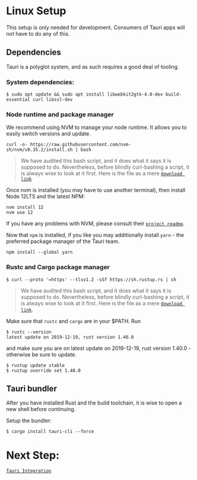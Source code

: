 # Linux Setup

This setup is only needed for development. Consumers of Tauri apps will not have
to do any of this.

## Dependencies

Tauri is a polyglot system, and as such requires a good deal of tooling.

### System dependencies:

```
$ sudo apt update && sudo apt install libwebkit2gtk-4.0-dev build-essential curl libssl-dev
```

### Node runtime and package manager

We recommend using NVM to manage your node runtime. It allows you to easily
switch versions and update.

```
curl -o- https://raw.githubusercontent.com/nvm-sh/nvm/v0.35.2/install.sh | bash
```

> We have audited this bash script, and it does what it says it is supposed to
> do. Nevertheless, before blindly curl-bashing a script, it is always wise to
> look at it first. Here is the file as a mere
> [`download link`](https://raw.githubusercontent.com/nvm-sh/nvm/v0.35.2/install.sh)

Once nvm is installed (you may have to use another terminal), then install Node
12LTS and the latest NPM:

```
nvm install 12
nvm use 12
```

If you have any problems with NVM, please consult their
[`project readme`](https://github.com/nvm-sh/nvm).

Now that `npm` is installed, if you like you may additionally install `yarn` -
the preferred package manager of the Tauri team.

```
npm install --global yarn
```

### Rustc and Cargo package manager

```
$ curl --proto '=https' --tlsv1.2 -sSf https://sh.rustup.rs | sh
```

> We have audited this bash script, and it does what it says it is supposed to
> do. Nevertheless, before blindly curl-bashing a script, it is always wise to
> look at it first. Here is the file as a mere
> [`download link`](https://sh.rustup.rs).

Make sure that `rustc` and `cargo` are in your $PATH. Run

```
$ rustc --version
latest update on 2019-12-19, rust version 1.40.0
```

and make sure you are on latest update on 2019-12-19, rust version 1.40.0 -
otherwise be sure to update.

```
$ rustup update stable
$ rustup override set 1.40.0
```

## Tauri bundler

After you have installed Rust and the build toolchain, it is wise to open a new
shell before continuing.

Setup the bundler:

```
$ cargo install tauri-cli --force
```

# Next Step:

[`Tauri Integration`](https://github.com/tauri-apps/tauri/wiki/05.-Tauri-Integration)
